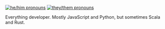 [![he/him pronouns](https://img.shields.io/badge/pronouns-he%2Fhim-success)](https://pronoun.is/he/him)
[![they/them pronouns](https://img.shields.io/badge/pronouns-they%2Fthem-success)](https://pronoun.is/they/them)

Everything developer. Mostly JavaScript and Python, but sometimes Scala and Rust.
